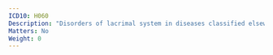 ```yaml
---
ICD10: H060
Description: "Disorders of lacrimal system in diseases classified elsewhere"
Matters: No
Weight: 0
---
```


